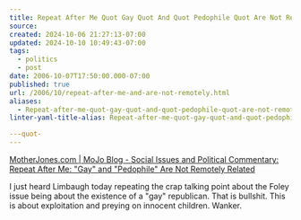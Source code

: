 ```yaml
---
title: Repeat After Me Quot Gay Quot And Quot Pedophile Quot Are Not Remotely Related Quot-
source: 
created: 2024-10-06 21:27:13-07:00
updated: 2024-10-10 10:49:43-07:00
tags:
  - politics
  - post
date: 2006-10-07T17:50:00.000-07:00
published: true
url: /2006/10/repeat-after-me-and-are-not-remotely.html
aliases:
  - Repeat-after-me-quot-gay-quot-and-quot-pedophile-quot-are-not-remotely-related-quot-
linter-yaml-title-alias: Repeat-after-me-quot-gay-quot-and-quot-pedophile-quot-are-not-remotely-related-quot-

---quot-
---
```



[MotherJones.com | MoJo Blog - Social Issues and Political Commentary: Repeat After Me: "Gay" and "Pedophile" Are Not Remotely Related](https://www.motherjones.com/mojoblog/archives/2006/10/2460_repeat_after_me.html "MotherJones.com | MoJo Blog - Social Issues and Political Commentary: Repeat After Me: ")  
  
I just heard Limbaugh today repeating the crap talking point about the Foley issue being about the existence of a "gay" republican. That is bullshit. This is about exploitation and preying on innocent children. Wanker.